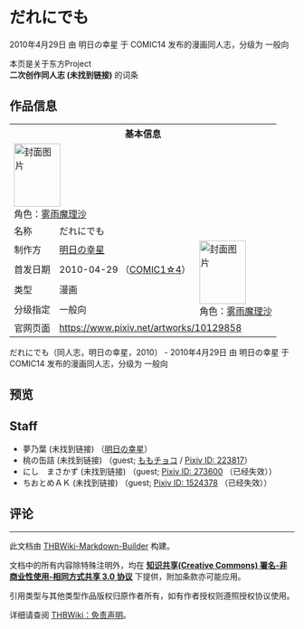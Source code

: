# だれにでも

<!-- source html: G:\repos\THBWiki-Markdown-Builder\THBWikiMarkdown\Temp\main\e\ed\ns0%3A%E3%81%A0%E3%82%8C%E3%81%AB%E3%81%A7%E3%82%82.html -->

2010年4月29日 由 明日の幸星 于 COMIC14 发布的漫画同人志，分级为 一般向

本页是关于东方Project  
 **二次创作同人志 (未找到链接)** 的词条
## 作品信息

<table><tbody><tr><th colspan="3">基本信息</th></tr><tr><td class="cover-artwork-mobile" colspan="2"><a href="./文件-だれにでも封面.jpg.md" class="image" title="封面图片"><img alt="封面图片" src="https://upload.thwiki.cc/thumb/c/c7/%E3%81%A0%E3%82%8C%E3%81%AB%E3%81%A7%E3%82%82%E5%B0%81%E9%9D%A2.jpg/82px-%E3%81%A0%E3%82%8C%E3%81%AB%E3%81%A7%E3%82%82%E5%B0%81%E9%9D%A2.jpg" decoding="async" loading="lazy" width="82" height="112" srcset="https://upload.thwiki.cc/thumb/c/c7/%E3%81%A0%E3%82%8C%E3%81%AB%E3%81%A7%E3%82%82%E5%B0%81%E9%9D%A2.jpg/123px-%E3%81%A0%E3%82%8C%E3%81%AB%E3%81%A7%E3%82%82%E5%B0%81%E9%9D%A2.jpg 1.5x, https://upload.thwiki.cc/thumb/c/c7/%E3%81%A0%E3%82%8C%E3%81%AB%E3%81%A7%E3%82%82%E5%B0%81%E9%9D%A2.jpg/163px-%E3%81%A0%E3%82%8C%E3%81%AB%E3%81%A7%E3%82%82%E5%B0%81%E9%9D%A2.jpg 2x" data-file-width="584" data-file-height="800"></a><div class="cover-char">角色：<a href="./雾雨魔理沙.md" title="雾雨魔理沙">雾雨魔理沙</a></div></td>
</tr><tr><td class="label">名称</td><td colspan="2"> だれにでも </td></tr><tr><td class="label">制作方</td><td><a href="./明日の幸星.md" title="明日の幸星">明日の幸星</a></td><td class="cover-artwork" rowspan="4" style="min-width:112px;"><a href="./文件-だれにでも封面.jpg.md" class="image" title="封面图片"><img alt="封面图片" src="https://upload.thwiki.cc/thumb/c/c7/%E3%81%A0%E3%82%8C%E3%81%AB%E3%81%A7%E3%82%82%E5%B0%81%E9%9D%A2.jpg/82px-%E3%81%A0%E3%82%8C%E3%81%AB%E3%81%A7%E3%82%82%E5%B0%81%E9%9D%A2.jpg" decoding="async" loading="lazy" width="82" height="112" srcset="https://upload.thwiki.cc/thumb/c/c7/%E3%81%A0%E3%82%8C%E3%81%AB%E3%81%A7%E3%82%82%E5%B0%81%E9%9D%A2.jpg/123px-%E3%81%A0%E3%82%8C%E3%81%AB%E3%81%A7%E3%82%82%E5%B0%81%E9%9D%A2.jpg 1.5x, https://upload.thwiki.cc/thumb/c/c7/%E3%81%A0%E3%82%8C%E3%81%AB%E3%81%A7%E3%82%82%E5%B0%81%E9%9D%A2.jpg/163px-%E3%81%A0%E3%82%8C%E3%81%AB%E3%81%A7%E3%82%82%E5%B0%81%E9%9D%A2.jpg 2x" data-file-width="584" data-file-height="800"></a><div class="cover-char">角色：<a href="./雾雨魔理沙.md" title="雾雨魔理沙">雾雨魔理沙</a></div></td>
</tr><tr><td class="label">首发日期</td><td>2010-04-29&#160;（<a href="/展会作品列表?e=COMIC1%234">COMIC1☆4</a>）</td></tr><tr><td class="label">类型</td><td>漫画</td></tr><tr><td class="label">分级指定</td><td>一般向</td></tr>
<tr><td class="label">官网页面</td><td colspan="2"><a rel="nofollow" class="external free" href="https://www.pixiv.net/artworks/10129858">https://www.pixiv.net/artworks/10129858</a></td></tr></tbody></table>

だれにでも（同人志，明日の幸星，2010） - 2010年4月29日 由 明日の幸星 于 COMIC14 发布的漫画同人志，分级为 一般向
## 预览
## Staff
- 夢乃葉 (未找到链接) （[明日の幸星](./明日の幸星.md)）
- 桃の缶詰 (未找到链接) （guest; [ももチョコ](https://momokan315.wixsite.com/momokan) / [Pixiv ID: 223817](https://www.pixiv.net/users/223817)）
- にし　まさかず (未找到链接) （guest; [Pixiv ID: 273600](https://www.pixiv.net/users/273600) （已经失效））
- ちおとめＡＫ (未找到链接) （guest; [Pixiv ID: 1524378](https://www.pixiv.net/users/1524378) （已经失效））

## 评论




---

此文档由 [THBWiki-Markdown-Builder](https://github.com/Delsin-Yu/THBWiki-Markdown-Builder) 构建。

文档中的所有内容除特殊注明外，均在 [**知识共享(Creative Commons) 署名-非商业性使用-相同方式共享 3.0 协议**](https://creativecommons.org/licenses/by-sa/3.0/deed.zh-hans) 下提供，附加条款亦可能应用。

引用类型与其他类型作品版权归原作者所有，如有作者授权则遵照授权协议使用。

详细请查阅 [THBWiki：免责声明](https://thbwiki.cc/THBWiki:%E5%85%8D%E8%B4%A3%E5%A3%B0%E6%98%8E)。

